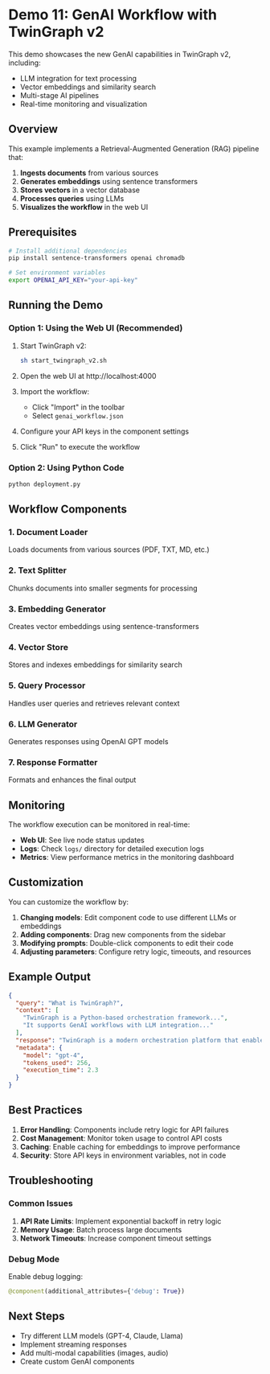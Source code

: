 # Demo 11: GenAI Workflow with TwinGraph v2

This demo showcases the new GenAI capabilities in TwinGraph v2, including:

- LLM integration for text processing
- Vector embeddings and similarity search
- Multi-stage AI pipelines
- Real-time monitoring and visualization

## Overview

This example implements a Retrieval-Augmented Generation (RAG) pipeline that:

1. **Ingests documents** from various sources
2. **Generates embeddings** using sentence transformers
3. **Stores vectors** in a vector database
4. **Processes queries** using LLMs
5. **Visualizes the workflow** in the web UI

## Prerequisites

```bash
# Install additional dependencies
pip install sentence-transformers openai chromadb

# Set environment variables
export OPENAI_API_KEY="your-api-key"
```

## Running the Demo

### Option 1: Using the Web UI (Recommended)

1. Start TwinGraph v2:
   ```bash
   sh start_twingraph_v2.sh
   ```

2. Open the web UI at http://localhost:4000

3. Import the workflow:
   - Click "Import" in the toolbar
   - Select `genai_workflow.json`

4. Configure your API keys in the component settings

5. Click "Run" to execute the workflow

### Option 2: Using Python Code

```bash
python deployment.py
```

## Workflow Components

### 1. Document Loader
Loads documents from various sources (PDF, TXT, MD, etc.)

### 2. Text Splitter
Chunks documents into smaller segments for processing

### 3. Embedding Generator
Creates vector embeddings using sentence-transformers

### 4. Vector Store
Stores and indexes embeddings for similarity search

### 5. Query Processor
Handles user queries and retrieves relevant context

### 6. LLM Generator
Generates responses using OpenAI GPT models

### 7. Response Formatter
Formats and enhances the final output

## Monitoring

The workflow execution can be monitored in real-time:

- **Web UI**: See live node status updates
- **Logs**: Check `logs/` directory for detailed execution logs
- **Metrics**: View performance metrics in the monitoring dashboard

## Customization

You can customize the workflow by:

1. **Changing models**: Edit component code to use different LLMs or embeddings
2. **Adding components**: Drag new components from the sidebar
3. **Modifying prompts**: Double-click components to edit their code
4. **Adjusting parameters**: Configure retry logic, timeouts, and resources

## Example Output

```json
{
  "query": "What is TwinGraph?",
  "context": [
    "TwinGraph is a Python-based orchestration framework...",
    "It supports GenAI workflows with LLM integration..."
  ],
  "response": "TwinGraph is a modern orchestration platform that enables you to build and execute complex AI workflows. It provides visual editing, multi-language support, and seamless integration with various AI models and services.",
  "metadata": {
    "model": "gpt-4",
    "tokens_used": 256,
    "execution_time": 2.3
  }
}
```

## Best Practices

1. **Error Handling**: Components include retry logic for API failures
2. **Cost Management**: Monitor token usage to control API costs
3. **Caching**: Enable caching for embeddings to improve performance
4. **Security**: Store API keys in environment variables, not in code

## Troubleshooting

### Common Issues

1. **API Rate Limits**: Implement exponential backoff in retry logic
2. **Memory Usage**: Batch process large documents
3. **Network Timeouts**: Increase component timeout settings

### Debug Mode

Enable debug logging:
```python
@component(additional_attributes={'debug': True})
```

## Next Steps

- Try different LLM models (GPT-4, Claude, Llama)
- Implement streaming responses
- Add multi-modal capabilities (images, audio)
- Create custom GenAI components